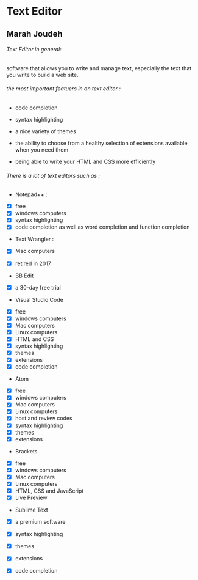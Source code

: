 # Text Editor

## Marah Joudeh

###### Text Editor in general:

software that allows you to write and manage text, especially the text that you write
to build a web site.

###### the most important featuers in an text editor :

- code completion
 
- syntax highlighting
 
- a nice variety of themes 

- the ability to choose from a healthy selection of
extensions available when you need them

- being able to write your HTML and CSS more
efficiently

###### There is a lot of text editors such as :

- Notepad++ : 

- [x] free 
- [x] windows computers
- [x] syntax highlighting
- [x] code completion as well as word completion and function completion

- Text Wrangler :

- [x] Mac computers
- [x] retired in 2017


- BB Edit

- [x] a 30-day free trial

- Visual Studio Code 

- [x] free 
- [x] windows computers
- [x] Mac computers 
- [x] Linux computers
- [x] HTML and CSS
- [x] syntax highlighting
- [x] themes
- [x] extensions 
- [x] code completion

- Atom

- [x] free 
- [x] windows computers
- [x] Mac computers 
- [x] Linux computers
- [x] host and review codes
- [x] syntax highlighting
- [x] themes
- [x] extensions

- Brackets

- [x] free 
- [x] windows computers
- [x] Mac computers 
- [x] Linux computers
- [x] HTML, CSS and JavaScript
- [x] Live Preview

- Sublime Text


- [x] a premium software
- [x] syntax highlighting
- [x] themes
- [x] extensions
- [x] code completion






